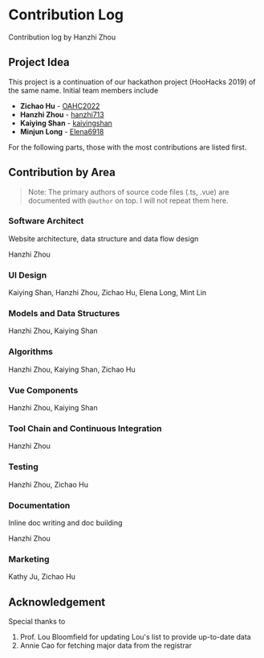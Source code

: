 # Contribution Log

Contribution log by Hanzhi Zhou

## Project Idea

This project is a continuation of our hackathon project (HooHacks 2019) of the same name. Initial team members include

-   **Zichao Hu** - [OAHC2022](https://github.com/OAHC2022)
-   **Hanzhi Zhou** - [hanzhi713](https://github.com/hanzhi713)
-   **Kaiying Shan** - [kaiyingshan](https://github.com/kaiyingshan)
-   **Minjun Long** - [Elena6918](https://github.com/Elena6918)

For the following parts, those with the most contributions are listed first.

## Contribution by Area

> Note: The primary authors of source code files (.ts, .vue) are documented with `@author` on top. I will not repeat them here. 

### Software Architect

Website architecture, data structure and data flow design

Hanzhi Zhou

### UI Design

Kaiying Shan, Hanzhi Zhou, Zichao Hu, Elena Long, Mint Lin

### Models and Data Structures

Hanzhi Zhou, Kaiying Shan

### Algorithms

Hanzhi Zhou, Kaiying Shan, Zichao Hu

### Vue Components

Hanzhi Zhou, Kaiying Shan

### Tool Chain and Continuous Integration

Hanzhi Zhou

### Testing

Hanzhi Zhou, Zichao Hu

### Documentation

Inline doc writing and doc building

Hanzhi Zhou

### Marketing

Kathy Ju, Zichao Hu

## Acknowledgement

Special thanks to

1. Prof. Lou Bloomfield for updating Lou's list to provide up-to-date data
2. Annie Cao for fetching major data from the registrar
